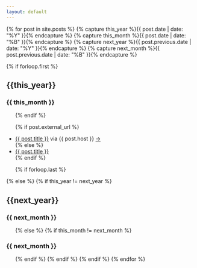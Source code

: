 ```yaml
---
layout: default
---
```


{% for post in site.posts  %}
{% capture this_year %}{{ post.date | date: "%Y" }}{% endcapture %}
{% capture this_month %}{{ post.date | date: "%B" }}{% endcapture %}
{% capture next_year %}{{ post.previous.date | date: "%Y" }}{% endcapture %}
{% capture next_month %}{{ post.previous.date | date: "%B" }}{% endcapture %}

{% if forloop.first %}
<h2 id="{{ this_year }}-ref">{{this_year}}</h2>
<h3 id="{{ this_year }}-{{ this_month }}-ref">{{ this_month }}</h3>
<ul>
{% endif %}

{% if post.external_url %}
<li><a href="{{ post.url }}">{{ post.title }}</a> via {{ post.host }} <a href="{{ post.external_url }}">&#8594;</a></li>
{% else %}
<li><a href="{{ post.url }}">{{ post.title }}</a></li>
{% endif %}

{% if forloop.last %}
</ul>
{% else %}
{% if this_year != next_year %}
</ul>
<h2 id="{{ next_year }}-ref">{{next_year}}</h2>
<h3 id="{{ next_year }}-{{ next_month }}-ref">{{ next_month }}</h3>
<ul>
{% else %}    
{% if this_month != next_month %}
</ul>
<h3 id="{{ this_year }}-{{ next_month }}-ref">{{ next_month }}</h3>
<ul>
{% endif %}
{% endif %}
{% endif %}
{% endfor %}